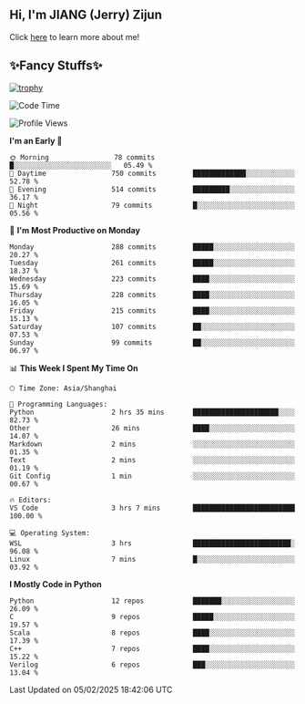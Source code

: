 ## Hi, I'm JIANG (Jerry) Zijun

Click [here](https://jzjerry.github.io/about/) to learn more about me!

## ✨Fancy Stuffs✨
[![trophy](https://github-profile-trophy.vercel.app/?username=jzjerry&theme=onedark)](https://github.com/ryo-ma/github-profile-trophy)
<!--START_SECTION:waka-->
![Code Time](http://img.shields.io/badge/Code%20Time-1%2C009%20hrs%2030%20mins-blue)

![Profile Views](http://img.shields.io/badge/Profile%20Views-0-blue)

**I'm an Early 🐤** 

```text
🌞 Morning                78 commits          █░░░░░░░░░░░░░░░░░░░░░░░░   05.49 % 
🌆 Daytime                750 commits         █████████████░░░░░░░░░░░░   52.78 % 
🌃 Evening                514 commits         █████████░░░░░░░░░░░░░░░░   36.17 % 
🌙 Night                  79 commits          █░░░░░░░░░░░░░░░░░░░░░░░░   05.56 % 
```
📅 **I'm Most Productive on Monday** 

```text
Monday                   288 commits         █████░░░░░░░░░░░░░░░░░░░░   20.27 % 
Tuesday                  261 commits         █████░░░░░░░░░░░░░░░░░░░░   18.37 % 
Wednesday                223 commits         ████░░░░░░░░░░░░░░░░░░░░░   15.69 % 
Thursday                 228 commits         ████░░░░░░░░░░░░░░░░░░░░░   16.05 % 
Friday                   215 commits         ████░░░░░░░░░░░░░░░░░░░░░   15.13 % 
Saturday                 107 commits         ██░░░░░░░░░░░░░░░░░░░░░░░   07.53 % 
Sunday                   99 commits          ██░░░░░░░░░░░░░░░░░░░░░░░   06.97 % 
```


📊 **This Week I Spent My Time On** 

```text
🕑︎ Time Zone: Asia/Shanghai

💬 Programming Languages: 
Python                   2 hrs 35 mins       █████████████████████░░░░   82.73 % 
Other                    26 mins             ████░░░░░░░░░░░░░░░░░░░░░   14.07 % 
Markdown                 2 mins              ░░░░░░░░░░░░░░░░░░░░░░░░░   01.35 % 
Text                     2 mins              ░░░░░░░░░░░░░░░░░░░░░░░░░   01.19 % 
Git Config               1 min               ░░░░░░░░░░░░░░░░░░░░░░░░░   00.67 % 

🔥 Editors: 
VS Code                  3 hrs 7 mins        █████████████████████████   100.00 % 

💻 Operating System: 
WSL                      3 hrs               ████████████████████████░   96.08 % 
Linux                    7 mins              █░░░░░░░░░░░░░░░░░░░░░░░░   03.92 % 
```

**I Mostly Code in Python** 

```text
Python                   12 repos            ███████░░░░░░░░░░░░░░░░░░   26.09 % 
C                        9 repos             █████░░░░░░░░░░░░░░░░░░░░   19.57 % 
Scala                    8 repos             ████░░░░░░░░░░░░░░░░░░░░░   17.39 % 
C++                      7 repos             ████░░░░░░░░░░░░░░░░░░░░░   15.22 % 
Verilog                  6 repos             ███░░░░░░░░░░░░░░░░░░░░░░   13.04 % 
```




 Last Updated on 05/02/2025 18:42:06 UTC
<!--END_SECTION:waka-->
